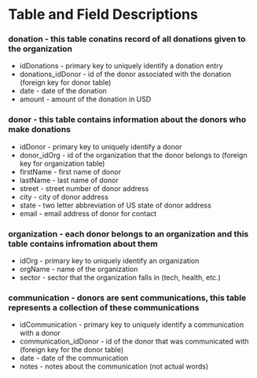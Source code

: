 # Table and Field Descriptions

### donation - this table conatins record of all donations given to the organization
* idDonations - primary key to uniquely identify a donation entry
* donations_idDonor - id of the donor associated with the donation (foreign key for donor table)
* date - date of the donation
* amount - amount of the donation in USD


### donor - this table contains information about the donors who make donations
* idDonor - primary key to uniquely identify a donor
* donor_idOrg - id of the organization that the donor belongs to (foreign key for organization table)
* firstName - first name of donor
* lastName - last name of donor
* street - street number of donor address
* city - city of donor address
* state - two letter abbreviation of US state of donor address
* email - email address of donor for contact


### organization - each donor belongs to an organization and this table contains infromation about them
* idOrg - primary key to uniquely identify an organization
* orgName - name of the organization
* sector - sector that the organization falls in (tech, health, etc.)


### communication - donors are sent communications, this table represents a collection of these communications
* idCommunication - primary key to uniquely identify a communication with a donor
* communication_idDonor - id of the donor that was communicated with (foreign key for the donor table)
* date - date of the communication
* notes - notes about the communication (not actual words)

